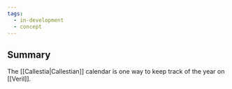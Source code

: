 ```yaml
---
tags:
  - in-development
  - concept
---
```

## Summary

The [[Callestia|Callestian]] calendar is one way to keep track of the year on [[Veril]].